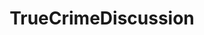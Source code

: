 ---
title: TrueCrimeDiscussion
crosslinks:
- autotldr
- ChasingCorrieMckeague
- UnresolvedMysteries
- u_imguralbumbot
- Corrie_McKeague
- MissingPersons
- TrueCrime
- florida
- botwatch
- tmsbmeta
- RBI
- UIUC
- DelphiMurders
- movies
- serialpodcastorigins
- UnsolvedMysteries
- OutOfTheLoop
- chasingcorriemckeague
- autourbanbot
- austincipher
---